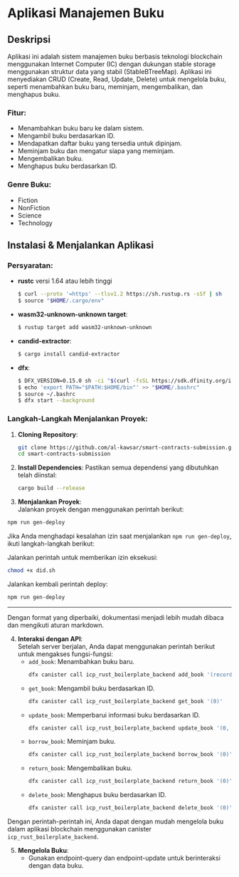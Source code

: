 # Aplikasi Manajemen Buku

## Deskripsi
Aplikasi ini adalah sistem manajemen buku berbasis teknologi blockchain menggunakan Internet Computer (IC) dengan dukungan stable storage menggunakan struktur data yang stabil (StableBTreeMap). Aplikasi ini menyediakan CRUD (Create, Read, Update, Delete) untuk mengelola buku, seperti menambahkan buku baru, meminjam, mengembalikan, dan menghapus buku.

### Fitur:
- Menambahkan buku baru ke dalam sistem.
- Mengambil buku berdasarkan ID.
- Mendapatkan daftar buku yang tersedia untuk dipinjam.
- Meminjam buku dan mengatur siapa yang meminjam.
- Mengembalikan buku.
- Menghapus buku berdasarkan ID.

### Genre Buku:
- Fiction
- NonFiction
- Science
- Technology

## Instalasi & Menjalankan Aplikasi

### Persyaratan:
- **rustc** versi 1.64 atau lebih tinggi
  ```bash
  $ curl --proto '=https' --tlsv1.2 https://sh.rustup.rs -sSf | sh
  $ source "$HOME/.cargo/env"
  ```
- **wasm32-unknown-unknown target**:
  ```bash
  $ rustup target add wasm32-unknown-unknown
  ```
- **candid-extractor**:
  ```bash
  $ cargo install candid-extractor
  ```
- **dfx**:
  ```bash
  $ DFX_VERSION=0.15.0 sh -ci "$(curl -fsSL https://sdk.dfinity.org/install.sh)"
  $ echo 'export PATH="$PATH:$HOME/bin"' >> "$HOME/.bashrc"
  $ source ~/.bashrc
  $ dfx start --background
  ```

### Langkah-Langkah Menjalankan Proyek:

1. **Cloning Repository**:
   ```bash
   git clone https://github.com/al-kawsar/smart-contracts-submission.git
   cd smart-contracts-submission
   ```

2. **Install Dependencies**:
   Pastikan semua dependensi yang dibutuhkan telah diinstal:
   ```bash
   cargo build --release
   ```

3. **Menjalankan Proyek**:  
Jalankan proyek dengan menggunakan perintah berikut:  
```bash  
npm run gen-deploy  
```  

Jika Anda menghadapi kesalahan izin saat menjalankan `npm run gen-deploy`, ikuti langkah-langkah berikut:  

Jalankan perintah untuk memberikan izin eksekusi:  
```bash  
chmod +x did.sh  
```  

Jalankan kembali perintah deploy:  
```bash  
npm run gen-deploy  
```  

---

Dengan format yang diperbaiki, dokumentasi menjadi lebih mudah dibaca dan mengikuti aturan markdown.

4. **Interaksi dengan API**:  
   Setelah server berjalan, Anda dapat menggunakan perintah berikut untuk mengakses fungsi-fungsi:  
   - `add_book`: Menambahkan buku baru.  
     ```bash  
     dfx canister call icp_rust_boilerplate_backend add_book '(record { title = "Buku Baru"; author = "Penulis"; genre = "Fiction"; })'  
     ```  
   - `get_book`: Mengambil buku berdasarkan ID.  
     ```bash  
     dfx canister call icp_rust_boilerplate_backend get_book '(0)'  
     ```  
   - `update_book`: Memperbarui informasi buku berdasarkan ID.  
     ```bash  
     dfx canister call icp_rust_boilerplate_backend update_book '(0, record { title = "Buku Diperbarui"; author = "Penulis"; genre = "Fiction"; })'  
     ```  
   - `borrow_book`: Meminjam buku.  
     ```bash  
     dfx canister call icp_rust_boilerplate_backend borrow_book '(0)'  
     ```  
   - `return_book`: Mengembalikan buku.  
     ```bash  
     dfx canister call icp_rust_boilerplate_backend return_book '(0)'  
     ```  
   - `delete_book`: Menghapus buku berdasarkan ID.  
     ```bash  
     dfx canister call icp_rust_boilerplate_backend delete_book '(0)'  
     ```  

Dengan perintah-perintah ini, Anda dapat dengan mudah mengelola buku dalam aplikasi blockchain menggunakan canister `icp_rust_boilerplate_backend`.

5. **Mengelola Buku**:
   - Gunakan endpoint-query dan endpoint-update untuk berinteraksi dengan data buku.
